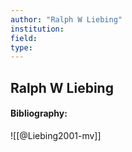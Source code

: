 ```yaml
---
author: "Ralph W Liebing"
institution:
field:
type:
---
```


## Ralph W Liebing
#### Bibliography:

![[@Liebing2001-mv]]